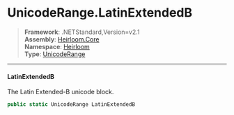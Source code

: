 # UnicodeRange.LatinExtendedB

> **Framework**: .NETStandard,Version=v2.1  
> **Assembly**: [Heirloom.Core][0]  
> **Namespace**: [Heirloom][0]  
> **Type**: [UnicodeRange][1]

--------------------------------------------------------------------------------

#### LatinExtendedB

The Latin Extended-B unicode block.

```cs
public static UnicodeRange LatinExtendedB
```

[0]: ../Heirloom.Core.md
[1]: Heirloom.UnicodeRange.md
